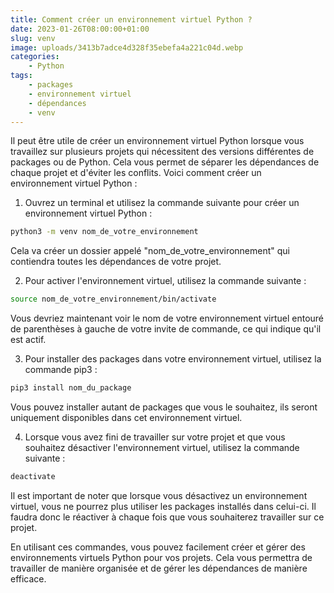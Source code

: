 ```yaml
---
title: Comment créer un environnement virtuel Python ?
date: 2023-01-26T08:00:00+01:00
slug: venv
image: uploads/3413b7adce4d328f35ebefa4a221c04d.webp
categories:
    - Python 
tags:
    - packages
    - environnement virtuel
    - dépendances
    - venv
---
```


Il peut être utile de créer un environnement virtuel Python lorsque vous travaillez sur plusieurs projets qui nécessitent des versions différentes de packages ou de Python. Cela vous permet de séparer les dépendances de chaque projet et d'éviter les conflits. Voici comment créer un environnement virtuel Python :

1. Ouvrez un terminal et utilisez la commande suivante pour créer un environnement virtuel Python :

```bash
python3 -m venv nom_de_votre_environnement
```

Cela va créer un dossier appelé "nom_de_votre_environnement" qui contiendra toutes les dépendances de votre projet.

2. Pour activer l'environnement virtuel, utilisez la commande suivante :

```bash
source nom_de_votre_environnement/bin/activate
```

Vous devriez maintenant voir le nom de votre environnement virtuel entouré de parenthèses à gauche de votre invite de commande, ce qui indique qu'il est actif.

3. Pour installer des packages dans votre environnement virtuel, utilisez la commande pip3 :

```bash
pip3 install nom_du_package
```

Vous pouvez installer autant de packages que vous le souhaitez, ils seront uniquement disponibles dans cet environnement virtuel.

4. Lorsque vous avez fini de travailler sur votre projet et que vous souhaitez désactiver l'environnement virtuel, utilisez la commande suivante :

```bash
deactivate
```

Il est important de noter que lorsque vous désactivez un environnement virtuel, vous ne pourrez plus utiliser les packages installés dans celui-ci. Il faudra donc le réactiver à chaque fois que vous souhaiterez travailler sur ce projet.

En utilisant ces commandes, vous pouvez facilement créer et gérer des environnements virtuels Python pour vos projets. Cela vous permettra de travailler de manière organisée et de gérer les dépendances de manière efficace.

